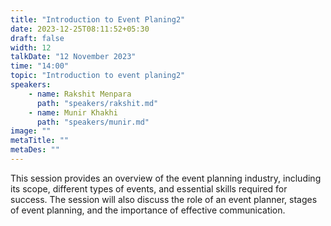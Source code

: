 ```yaml
---
title: "Introduction to Event Planing2"
date: 2023-12-25T08:11:52+05:30
draft: false
width: 12
talkDate: "12 November 2023"
time: "14:00"
topic: "Introduction to event planing2"
speakers:
    - name: Rakshit Menpara
      path: "speakers/rakshit.md"
    - name: Munir Khakhi
      path: "speakers/munir.md"
image: ""
metaTitle: ""
metaDes: ""
---
```


This session provides an overview of the event planning industry, including   its scope, different types of events, and essential skills required for success. The session will also discuss the role of an event planner, stages of event planning, and the importance of effective communication.
